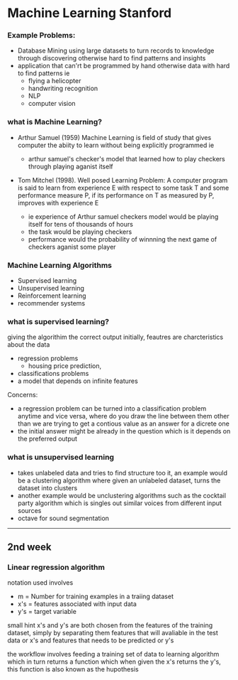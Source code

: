 # **Machine Learning Stanford**

### **Example Problems**:

* Database Mining using large datasets to turn records to knowledge through discovering otherwise hard to find patterns and insights
* application that can'rt be programmed by hand otherwise data with hard to find patterns ie
  * flying a helicopter
  * handwriting recognition
  * NLP
  * computer vision

### **what is Machine Learning?**
* Arthur Samuel (1959) Machine Learning is field of study that gives computer the abiity to learn without being explicitly programmed ie 
  * arthur samuel's checker's model that learned how to play checkers through playing aganist itself

* Tom Mitchel (1998). Well posed Learning Problem: A computer program is said to learn from experience E with respect to some task T and some performance measure P, if its performance on T as measured by P, improves with experience E
  * ie experience of Arthur samuel checkers model would be playing itself for tens of thousands of hours
  * the task would be playing checkers
  * performance would the probability of winnning the next game of checkers aganist some player

### **Machine Learning Algorithms**
* Supervised learning
* Unsupervised learning
* Reinforcement learning
* recommender systems

### **what is supervised learning?** 
giving the algorithim the correct output initially,
feautres are charcteristics about the data 
  
* regression problems
  * housing price prediction, 
* classifications problems
* a model that depends on infinite features   

Concerns:
  * a regression problem can be turned into a classification problem anytime and vice versa, where do you draw the line between them other than we are trying to get a contious value as an answer for a dicrete one
  * the initial answer might be already in the question which is it depends on the preferred output

### **what is unsupervised learning**

* takes unlabeled data and tries to find structure too it, an example would be a clustering algorithm where given an unlabeled dataset, turns the dataset into clusters
* another example would be unclustering algorithms such as the cocktail party algorithm which is singles out similar voices from different input sources
* octave for sound segmentation

---

## **2nd week**

### **Linear regression algorithm**
 notation used involves 
 * m = Number for training examples in a traiing dataset
 * x's =  features associated with input data
 * y's = target variable

small hint x's and y's are both chosen from the features of the training dataset, simply by separating them features that will avaliable in the test data or x's and features that needs to be predicted or y's

the workflow involves feeding a training set of data to learning algorithm which in turn returns a function which when given the x's returns the y's, this function is also known as the hupothesis